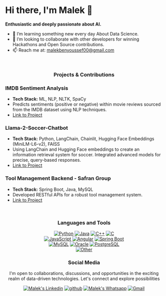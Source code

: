 # Hi there, I'm Malek 👋
**Enthusiastic and deeply passionate about AI.**

- 🌱 I’m learning something new every day About Data Science.
- 👯 I’m looking to collaborate with other developers for winning Hackathons and Open Source contributions.
- 📫 Reach me at: malekbenyoussef00@gmail.com
<br>

<h3 align="center">Projects & Contributions</h3>



### IMDB Sentiment Analysis
- **Tech Stack:** ML, NLP, NLTK, SpaCy
- Predicts sentiments (positive or negative) within movie reviews sourced from the IMDB dataset using NLP techniques.
- [Link to Project](https://github.com/malekex6/Sentiment-Analysis)
    
### Llama-2-Soccer-Chatbot
- **Tech Stack:** Python, LangChain, Chainlit, Hugging Face Embeddings (MiniLM-L6-v2), FAISS
- Using LangChain and Hugging Face embeddings to create an information retrieval system for soccer. Integrated advanced models for precise, query-based responses.
- [Link to Project](https://github.com/malekex6/Llama-2-Soccer-Chatbot)
  
### Tool Management Backend - Safran Group
- **Tech Stack:** Spring Boot, Java, MySQL
- Developed RESTful APIs for a robust tool management system.
-  [Link to Project](https://github.com/malekex6/Safran_Project.git)
  <br>
<h3 align="center">Languages and Tools</h3>

<p align="center">
  <a href="https://www.python.org" target="_blank" rel="nofollow"><img alt="Python" src="https://img.shields.io/badge/Python-212121?style=for-the-badge&logo=python&logoColor=yellow" /></a>
  <a href="https://www.java.com" target="_blank" rel="nofollow"><img alt="Java" src="https://img.shields.io/badge/Java-007396?style=for-the-badge&logo=java&logoColor=white" /></a>
  <a href="https://en.cppreference.com/" target="_blank" rel="nofollow"><img alt="C++" src="https://img.shields.io/badge/C++-00599C?style=for-the-badge&logo=c%2B%2B&logoColor=white" /></a>
  <a href="https://www.learn-c.org/" target="_blank" rel="nofollow"><img alt="C" src="https://img.shields.io/badge/C-00599C?style=for-the-badge&logo=c&logoColor=white" /></a>
  <br>
  <a href="https://developer.mozilla.org/en-US/docs/Web/JavaScript" target="_blank" rel="nofollow"><img alt="JavaScript" src="https://img.shields.io/badge/TypeScript-1572B6?style=for-the-badge&logo=typescript&logoColor=white" /></a>
  <a href="https://www.angular.io" target="_blank" rel="nofollow"><img alt="Angular" src="https://img.shields.io/badge/ANGULAR-E34F26?style=for-the-badge&logo=angular&logoColor=white" /></a>
  <a href="https://spring.io/projects/spring-boot" target="_blank" rel="nofollow"><img alt="Spring Boot" src="https://img.shields.io/badge/Spring_Boot-6DB33F?style=for-the-badge&logo=spring-boot&logoColor=white" /></a>
  <br>
  <a href="https://www.mysql.com/" target="_blank" rel="nofollow"><img alt="MySQL" src="https://img.shields.io/badge/MySQL-4479A1?style=for-the-badge&logo=mysql&logoColor=white" /></a>
  <a href="https://www.oracle.com/database/" target="_blank" rel="nofollow"><img alt="Oracle" src="https://img.shields.io/badge/Oracle-F80000?style=for-the-badge&logo=oracle&logoColor=white" /></a>
  <a href="https://www.postgresql.org/" target="_blank" rel="nofollow"><img alt="PostgreSQL" src="https://img.shields.io/badge/PostgreSQL-336791?style=for-the-badge&logo=postgresql&logoColor=white" /></a>
<br>
<a href="#" target="_blank" rel="nofollow"><img alt="Other" src="https://img.shields.io/badge/AND MORE...-323330?style=for-the-badge" /></a>

<h3 align="center">Social Media</h3>

<p align="center">
   I'm open to collaborations, discussions, and opportunities in the exciting realm of data-driven technologies. Let's connect and explore possibilities<br>
<p align="center">   
  <a href="https://www.linkedin.com/in/ben-youssef-malek" target="_blank" rel="nofollow"><img alt="Malek's Linkedin" src="https://img.shields.io/badge/Linkedin-0a66c2?style=for-the-badge&logo=linkedin&logoColor=white" /></a>
  <a href="https://github.com/malekex6/malekex6" target="_blank" rel="nofollow"><img alt="github" src="https://img.shields.io/badge/GitHub-100000?style=for-the-badge&logo=github&logoColor=white" /></a>
  <a href="https://wa.me/21654157042" target="_blank" rel="nofollow"><img alt="Malek's Whatsapp" src="https://img.shields.io/badge/Whatsapp-128C7E?style=for-the-badge&logo=whatsapp&logoColor=white" /></a>
  <a href="malekbenyoussef00@gmail.com" target="_blank" rel="nofollow">
  <img alt="Gmail" src="https://img.shields.io/badge/Gmail-D14836?style=for-the-badge&logo=gmail&logoColor=white" />
</a>
  

